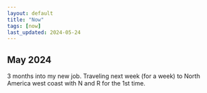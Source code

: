 ```yaml
---
layout: default
title: "Now"
tags: [now]
last_updated: 2024-05-24
---
```

## May 2024

3 months into my new job.  Traveling next week (for a week) to North America west coast with N and R for the 1st time.
